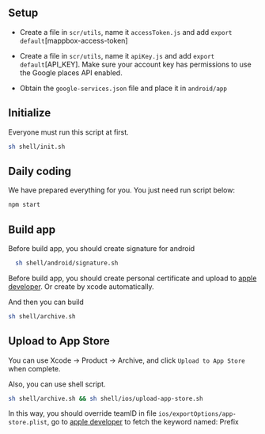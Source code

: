 ## Setup
* Create a file in `scr/utils`, name it `accessToken.js` and add `export default`[mappbox-access-token]

* Create a file in `scr/utils`, name it `apiKey.js` and add `export default`[API_KEY]. Make sure your account key has permissions to use the Google places API enabled.

* Obtain the `google-services.json` file and place it in `android/app`



## Initialize
Everyone must run this script at first.
```bash
sh shell/init.sh
```

## Daily coding
We have prepared everything for you. You just need run script below:
```bash
npm start
```

## Build app
Before build app, you should create signature for android
```bash
  sh shell/android/signature.sh
```
Before build app, you should create personal certificate and upload to [apple developer](https://developer.apple.com/account/ios/certificate). Or create by xcode automatically.

And then you can build
```bash
sh shell/archive.sh
```

## Upload to App Store
You can use Xcode -> Product -> Archive, and click `Upload to App Store` when complete.

Also, you can use shell script.
```bash
sh shell/archive.sh && sh shell/ios/upload-app-store.sh
```
In this way, you should override teamID in file `ios/exportOptions/app-store.plist`, go to [apple developer](https://developer.apple.com/account/ios/identifier/bundle) to fetch the keyword named: Prefix

